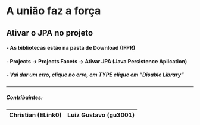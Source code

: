 # A união faz a força

## Ativar o JPA no projeto

#### - As bibliotecas estão na pasta de Download (IFPR)
#### - Projects -> Projects Facets -> Ativar JPA (Java Persistence Aplication)
#####          - Vai dar um erro, clique no erro, em TYPE clique em "Disable Library"





------------
##### Contribuintes: 
Christian (ELink0) | Luiz Gustavo (gu3001)
------------ | -------------
